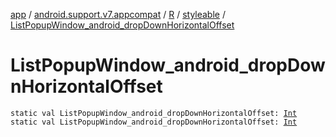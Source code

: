 [app](../../../index.md) / [android.support.v7.appcompat](../../index.md) / [R](../index.md) / [styleable](index.md) / [ListPopupWindow_android_dropDownHorizontalOffset](.)

# ListPopupWindow_android_dropDownHorizontalOffset

`static val ListPopupWindow_android_dropDownHorizontalOffset: `[`Int`](https://kotlinlang.org/api/latest/jvm/stdlib/kotlin/-int/index.html)
`static val ListPopupWindow_android_dropDownHorizontalOffset: `[`Int`](https://kotlinlang.org/api/latest/jvm/stdlib/kotlin/-int/index.html)